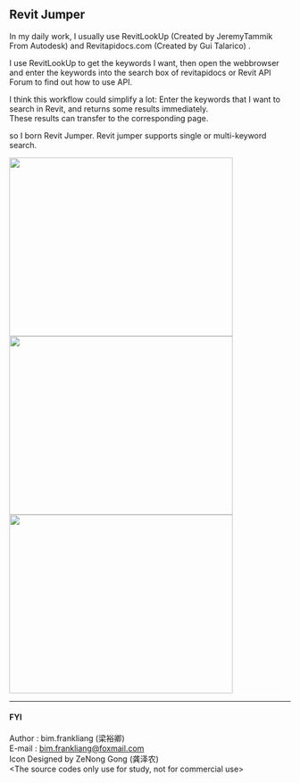 ## **Revit Jumper**

 In my daily work, I usually use RevitLookUp (Created by JeremyTammik From Autodesk) and Revitapidocs.com (Created by Gui Talarico) . 
 
 I use RevitLookUp to get the keywords I want, then open the webbrowser and enter the keywords into the search box of revitapidocs or Revit API Forum to find out
 how to use API. 
 
 I think this workflow could simplify a lot:
 Enter the keywords that I want to search in Revit, and returns some results immediately.  
 These results can transfer to the corresponding page.
 
 so I born Revit Jumper. Revit jumper supports single or multi-keyword search.

<img src="https://github.com/airforce094/RevitJumper/raw/master/image/1.png" width=400 height=320 />
<img src="https://github.com/airforce094/RevitJumper/raw/master/image/2.png" width=400 height=320 />
<img src="https://github.com/airforce094/RevitJumper/raw/master/image/3.png" width=400 height=320 />

----------


#### FYI
 
Author : bim.frankliang (梁裕卿)  
E-mail : bim.frankliang@foxmail.com  
Icon Designed by ZeNong Gong (龚泽农)  
<The source codes only use for study, not for commercial use>

